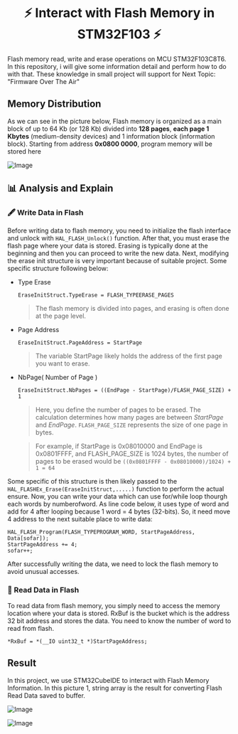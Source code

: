 <h1 align="center">⚡ Interact with Flash Memory in STM32F103 ⚡</h1>
Flash memory read, write and erase operations on MCU STM32F103C8T6. In this repository, i will give some information detail and perform how to do with that. These knowledge in small project will support for Next Topic: "Firmware Over The Air"

## Memory Distribution ##
As we can see in the picture below, Flash memory is organized as a main block of up to 64 Kb (or 128 Kb) divided into **128 pages**, **each page 1 Kbytes** (medium-density devices) and 1 information block (information block). Starting from address **0x0800 0000**, program memory will be stored here

![Image](https://i.postimg.cc/KzWRfM2g/848a8400-98f6-4e9d-a3b7-579615b00681.jpg)

## 📊 Analysis and Explain  ##
### 🖋️ Write Data in Flash ###
Before writing data to flash memory, you need to initialize the flash interface and unlock with `HAL_FLASH_Unlock()` function. After that, you must erase the flash page where your data is stored. Erasing is typically done at the beginning and then you can proceed to write the new data. Next, modifying the erase init structure is very important because of suitable project. Some specific structure following below:
* Type Erase
   ```
   EraseInitStruct.TypeErase = FLASH_TYPEERASE_PAGES
   ```
   > The flash memory is divided into pages, and erasing is often done at the page level.
* Page Address
   ```
   EraseInitStruct.PageAddress = StartPage
   ```
   > The variable StartPage likely holds the address of the first page you want to erase.
* NbPage( Number of Page )
   ```
   EraseInitStruct.NbPages = ((EndPage - StartPage)/FLASH_PAGE_SIZE) + 1
   ```
   > Here, you define the number of pages to be erased.  The calculation determines how many pages are between _StartPage_ and _EndPage_. `FLASH_PAGE_SIZE` represents the size of one page in bytes.
   
   > For example, if StartPage is 0x08010000 and EndPage is 0x0801FFFF, and FLASH_PAGE_SIZE is 1024 bytes, the number of pages to be erased would be `((0x0801FFFF - 0x08010000)/1024) + 1 = 64`

Some specific of this structure is then likely passed to the `HAL_FLASHEx_Erase(EraseInitStruct,.....)` function to perform the actual ensure. Now, you can write your data which can use for/while loop thourgh each words by numberofword. As line code below, it uses type of word and add for 4 after looping because 1 word = 4 bytes (32-bits). So, it need move 4 address to the next suitable place to write data:
```
HAL_FLASH_Program(FLASH_TYPEPROGRAM_WORD, StartPageAddress, Data[sofar]);
StartPageAddress += 4;  
sofar++;
```
After successfully writing the data, we need to lock the flash memory to avoid unusual accesses.
### 📰 Read Data in Flash ###
To read data from flash memory, you simply need to access the memory location where your data is stored. RxBuf is the bucket which is the address 32 bit address and  stores the data. You need to know the number of word to read from flash. 
```
*RxBuf = *(__IO uint32_t *)StartPageAddress;
```
## Result ##
In this project, we use STM32CubeIDE to interact with Flash Memory Information. In this picture 1, string array is the result for converting Flash Read Data saved to buffer.

![Image](https://i.postimg.cc/QMVBzP25/7e85f2ed-afa1-4a11-b058-c3e5f3d72324.jpg)

![Image](https://i.postimg.cc/fbV0gLpD/0ac1576f-b75f-49aa-80bf-45315985c842.jpg)
